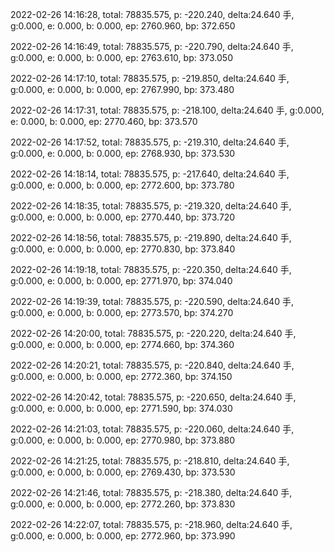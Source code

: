 2022-02-26 14:16:28, total: 78835.575, p: -220.240, delta:24.640 手, g:0.000, e: 0.000, b: 0.000, ep: 2760.960, bp: 372.650

2022-02-26 14:16:49, total: 78835.575, p: -220.790, delta:24.640 手, g:0.000, e: 0.000, b: 0.000, ep: 2763.610, bp: 373.050

2022-02-26 14:17:10, total: 78835.575, p: -219.850, delta:24.640 手, g:0.000, e: 0.000, b: 0.000, ep: 2767.990, bp: 373.480

2022-02-26 14:17:31, total: 78835.575, p: -218.100, delta:24.640 手, g:0.000, e: 0.000, b: 0.000, ep: 2770.460, bp: 373.570

2022-02-26 14:17:52, total: 78835.575, p: -219.310, delta:24.640 手, g:0.000, e: 0.000, b: 0.000, ep: 2768.930, bp: 373.530

2022-02-26 14:18:14, total: 78835.575, p: -217.640, delta:24.640 手, g:0.000, e: 0.000, b: 0.000, ep: 2772.600, bp: 373.780

2022-02-26 14:18:35, total: 78835.575, p: -219.320, delta:24.640 手, g:0.000, e: 0.000, b: 0.000, ep: 2770.440, bp: 373.720

2022-02-26 14:18:56, total: 78835.575, p: -219.890, delta:24.640 手, g:0.000, e: 0.000, b: 0.000, ep: 2770.830, bp: 373.840

2022-02-26 14:19:18, total: 78835.575, p: -220.350, delta:24.640 手, g:0.000, e: 0.000, b: 0.000, ep: 2771.970, bp: 374.040

2022-02-26 14:19:39, total: 78835.575, p: -220.590, delta:24.640 手, g:0.000, e: 0.000, b: 0.000, ep: 2773.570, bp: 374.270

2022-02-26 14:20:00, total: 78835.575, p: -220.220, delta:24.640 手, g:0.000, e: 0.000, b: 0.000, ep: 2774.660, bp: 374.360

2022-02-26 14:20:21, total: 78835.575, p: -220.840, delta:24.640 手, g:0.000, e: 0.000, b: 0.000, ep: 2772.360, bp: 374.150

2022-02-26 14:20:42, total: 78835.575, p: -220.650, delta:24.640 手, g:0.000, e: 0.000, b: 0.000, ep: 2771.590, bp: 374.030

2022-02-26 14:21:03, total: 78835.575, p: -220.060, delta:24.640 手, g:0.000, e: 0.000, b: 0.000, ep: 2770.980, bp: 373.880

2022-02-26 14:21:25, total: 78835.575, p: -218.810, delta:24.640 手, g:0.000, e: 0.000, b: 0.000, ep: 2769.430, bp: 373.530

2022-02-26 14:21:46, total: 78835.575, p: -218.380, delta:24.640 手, g:0.000, e: 0.000, b: 0.000, ep: 2772.260, bp: 373.830

2022-02-26 14:22:07, total: 78835.575, p: -218.960, delta:24.640 手, g:0.000, e: 0.000, b: 0.000, ep: 2772.960, bp: 373.990